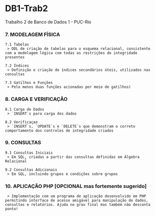 # DB1-Trab2
Trabalho 2 de Banco de Dados 1 - PUC-Rio

### 7. MODELAGEM FÍSICA 
	7.1 Tabelas 
	 > DDL de criação de tabelas para o esquema relacional, consistente com a modelagem lógica com todas as restrições de integridade presentes

	7.2 Índices 
	 > Definição e criação de índices secundários úteis, utilizados nas consultas 

	7.3 Gatilhos e Funções 
	 > Pelo menos duas funções acionadas por meio de gatilhos) 

### 8. CARGA E VERIFICAÇÃO 
	8.1 Carga de Dados 
	 > `INSERT`s para carga dos dados

	8.2 Verificaçao 
	 > `INSERT`s, `UPDATE`s e `DELETE`s que demonstram o correto comportamento dos controles de integridade criados 

### 9. CONSULTAS
	9.1 Consultas Iniciais 
	 > Em SQL, criadas a partir das consultas definidas em Álgebra Relacional

	9.2 Consultas Adicionais 
	 > Em SQL, incluindo grupos e condições sobre grupos 

### 10. APLICAÇÃO PHP [OPCIONAL mas fortemente sugerido] 
	 > Implementação com um programa de aplicação desenvolvido em PHP permitindo interface de acesso amigável para manipulação de dados, consultas e relatórios. Ajuda no grau final mas também não desconta ponto! 